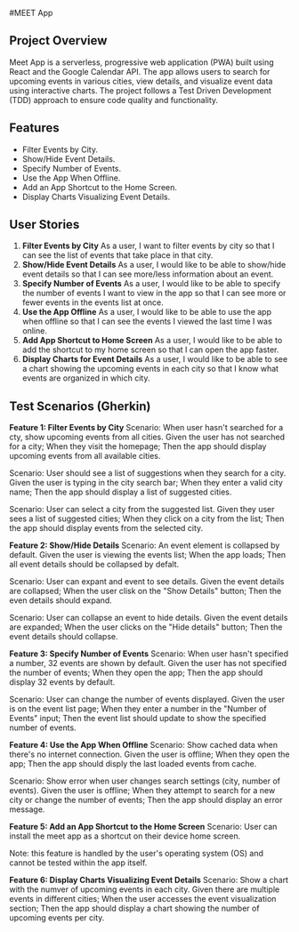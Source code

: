 #MEET App

## Project Overview

Meet App is a serverless, progressive web application (PWA) built using React and the Google Calendar API. The app allows users to search for upcoming events in various cities, view details, and visualize event data using interactive charts. The project follows a Test Driven Development (TDD) approach to ensure code quality and functionality.

## Features

- Filter Events by City.
- Show/Hide Event Details.
- Specify Number of Events.
- Use the App When Offline.
- Add an App Shortcut to the Home Screen.
- Display Charts Visualizing Event Details.

## User Stories

1. **Filter Events by City**
   As a user, I want to filter events by city so that I can see the list of events that take place in that city.
2. **Show/Hide Event Details**
   As a user, I would like to be able to show/hide event details so that I can see more/less information about an event.
3. **Specify Number of Events**
   As a user, I would like to be able to specify the number of events I want to view in the app so that I can see more or fewer events in the events list at once.
4. **Use the App Offline**
   As a user, I would like to be able to use the app when offline so that I can see the events I viewed the last time I was online.
5. **Add App Shortcut to Home Screen**
   As a user, I would like to be able to add the shortcut to my home screen so that I can open the app faster.
6. **Display Charts for Event Details**
   As a user, I would like to be able to see a chart showing the upcoming events in each city so that I know what events are organized in which city.

## Test Scenarios (Gherkin)

**Feature 1: Filter Events by City**
Scenario: When user hasn't searched for a cty, show upcoming events from all cities.
Given the user has not searched for a city;
When they visit the homepage;
Then the app should display upcoming events from all available cities.

Scenario: User should see a list of suggestions when they search for a city.
Given the user is typing in the city search bar;
When they enter a valid city name;
Then the app should display a list of suggested cities.

Scenario: User can select a city from the suggested list.
Given they user sees a list of suggested cities;
When they click on a city from the list;
Then the app should display events from the selected city.

**Feature 2: Show/Hide Details**
Scenario: An event element is collapsed by default.
Given the user is viewing the events list;
When the app loads;
Then all event details should be collapsed by defalt.

Scenario: User can expant and event to see details.
Given the event details are collapsed;
When the user clisk on the "Show Details" button;
Then the even details should expand.

Scenario: User can collapse an event to hide details.
Given the event details are expanded;
When the user clicks on the "Hide details" button;
Then the event details should collapse.

**Feature 3: Specify Number of Events**
Scenario: When user hasn't specified a number, 32 events are shown by default.
Given the user has not specified the number of events;
When they open the app;
Then the app should display 32 events by default.

Scenario: User can change the number of events displayed.
Given the user is on the event list page;
When they enter a number in the "Number of Events" input;
Then the event list should update to show the specified number of events.

**Feature 4: Use the App When Offline**
Scenario: Show cached data when there's no internet connection.
Given the user is offline;
When they open the app;
Then the app should disply the last loaded events from cache.

Scenario: Show error when user changes search settings (city, number of events).
Given the user is offline;
When they attempt to search for a new city or change the number of events;
Then the app should display an error message.

**Feature 5: Add an App Shortcut to the Home Screen**
Scenario: User can install the meet app as a shortcut on their device home screen.

Note: this feature is handled by the user's operating system (OS) and cannot be tested within the app itself.

**Feature 6: Display Charts Visualizing Event Details**
Scenario: Show a chart with the numver of upcoming events in each city.
Given there are multiple events in different cities;
When the user accesses the event visualization section;
Then the app should display a chart showing the number of upcoming events per city.
